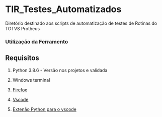 # TIR_Testes_Automatizados
Diretório destinado aos scripts de automatização de testes de Rotinas do  TOTVS Protheus

### Utilização da Ferramento 

## Requisitos

1. Python 3.8.6 - Versão nos projetos e validada

2. Windows terminal 

3. [Firefox](https://www.mozilla.org/pt-BR/firefox/new/)

4. [Vscode](https://code.visualstudio.com/)

5. [Extenão Python para o vscode](https://marketplace.visualstudio.com/items?itemName=ms-python.python)



